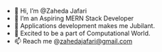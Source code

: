 - 👋 Hi, I’m @Zaheda Jafari
- 👀 I’m an Aspiring MERN Stack Developer
- 🌱 Applications development makes me Jubilant.
- 💞️ Excited to be a part of Computational World.
- 📫 Reach me @zahedajafari@gmail.com

<!---
zackdaspy/zackdaspy is a ✨ special ✨ repository because its `README.md` (this file) appears on your GitHub profile.
You can click the Preview link to take a look at your changes.
--->
